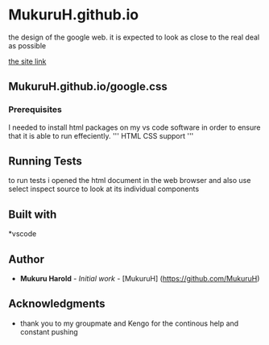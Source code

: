 # MukuruH.github.io
 the design of  the google web. 
 it is expected to look as close to the real deal as possible 

 [the site link](MukuruH.github.io/Googl.html)
## MukuruH.github.io/google.css

### Prerequisites
I needed to install html packages on my vs code software in order to ensure that
it is able to run effeciently.
'''
HTML CSS support
'''
## Running Tests
to run tests i opened the html document in the web browser and also use select 
inspect source to look at its individual components

###
## Built with
*vscode

## Author
* **Mukuru Harold** - *Initial work* - [MukuruH]
(https://github.com/MukuruH)

## Acknowledgments
* thank you to my groupmate and Kengo for the continous help and 
constant pushing
